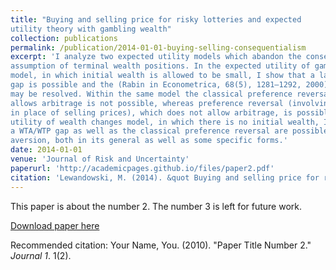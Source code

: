 ```yaml
---
title: "Buying and selling price for risky lotteries and expected
utility theory with gambling wealth"
collection: publications
permalink: /publication/2014-01-01-buying-selling-consequentialism
excerpt: 'I analyze two expected utility models which abandon the consequentialist
assumption of terminal wealth positions. In the expected utility of gambling wealth
model, in which initial wealth is allowed to be small, I show that a large WTA/WTP
gap is possible and the (Rabin in Econometrica, 68(5), 1281–1292, 2000) paradox
may be resolved. Within the same model the classical preference reversal which
allows arbitrage is not possible, whereas preference reversal (involving buying prices
in place of selling prices), which does not allow arbitrage, is possible. In the expected
utility of wealth changes model, in which there is no initial wealth, I show that both
a WTA/WTP gap as well as the classical preference reversal are possible due to loss
aversion, both in its general as well as some specific forms.'
date: 2014-01-01
venue: 'Journal of Risk and Uncertainty'
paperurl: 'http://academicpages.github.io/files/paper2.pdf'
citation: 'Lewandowski, M. (2014). &quot Buying and selling price for risky lotteries and expected utility theory with gambling wealth.&quot; <i>Journal of Risk and Uncertainty<i>, 48, 253-283.'
---
```

This paper is about the number 2. The number 3 is left for future work.

[Download paper here](http://academicpages.github.io/files/paper2.pdf)

Recommended citation: Your Name, You. (2010). "Paper Title Number 2." <i>Journal 1</i>. 1(2).
